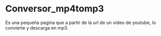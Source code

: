 # Conversor_mp4tomp3
Es una pequeña pagina que a partir de la url de un video de youtube, lo convierte y descarga en mp3.
